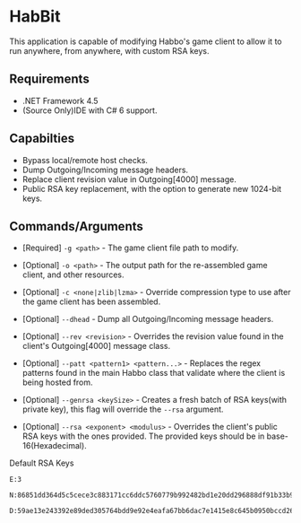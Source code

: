 # HabBit
This application is capable of modifying  Habbo's game client to allow it to run anywhere, from anywhere, with custom RSA keys.

## Requirements
* .NET Framework 4.5
* (Source Only)IDE with C# 6 support.

## Capabilties
* Bypass local/remote host checks.
* Dump Outgoing/Incoming message headers.
* Replace client revision value in Outgoing[4000] message.
* Public RSA key replacement, with the option to generate new 1024-bit keys.

## Commands/Arguments
* [Required] `-g <path>` - The game client file path to modify.
* [Optional] `-o <path>` - The output path for the re-assembled game client, and other resources.
* [Optional] `-c <none|zlib|lzma>` - Override compression type to use after the game client has been assembled.

* [Optional] `--dhead` - Dump all Outgoing/Incoming message headers.
* [Optional] `--rev <revision>` - Overrides the revision value found in the client's Outgoing[4000] message class.
* [Optional] `--patt <pattern1> <pattern...>` - Replaces the regex patterns found in the main Habbo class that validate where the client is being hosted from.
* [Optional] `--genrsa <keySize>` - Creates a fresh batch of RSA keys(with private key), this flag will override the `--rsa` argument.
* [Optional] `--rsa <exponent> <modulus>` - Overrides the client's public RSA keys with the ones provided. The provided keys should be in base-16(Hexadecimal).

Default RSA Keys
```
E:3

N:86851dd364d5c5cece3c883171cc6ddc5760779b992482bd1e20dd296888df91b33b936a7b93f06d29e8870f703a216257dec7c81de0058fea4cc5116f75e6efc4e9113513e45357dc3fd43d4efab5963ef178b78bd61e81a14c603b24c8bcce0a12230b320045498edc29282ff0603bc7b7dae8fc1b05b52b2f301a9dc783b7

D:59ae13e243392e89ded305764bdd9e92e4eafa67bb6dac7e1415e8c645b0950bccd26246fd0d4af37145af5fa026c0ec3a94853013eaae5ff1888360f4f9449ee023762ec195dff3f30ca0b08b8c947e3859877b5d7dced5c8715c58b53740b84e11fbc71349a27c31745fcefeeea57cff291099205e230e0c7c27e8e1c0512b
```